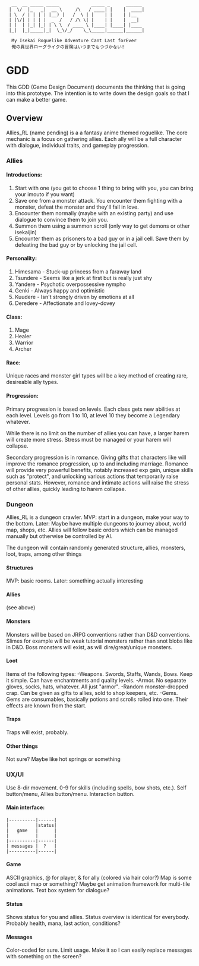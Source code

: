```

  __  __ _____ _____            _____ _      ______
 |  \/  |_   _|  __ \     /\   / ____| |    |  ____|
 | \  / | | | | |__) |   /  \ | |    | |    | |__   
 | |\/| | | | |  _  /   / /\ \| |    | |    |  __|  
 | |  | |_| |_| | \ \  / ____ \ |____| |____| |____
 |_|  |_|_____|_|  \_\/_/    \_\_____|______|______|

  My Isekai Roguelike Adventure Cant Last forEver
  俺の異世界ローグライクの冒険はいつまでもつづかない!                                                 

```


# GDD

This GDD (Game Design Document) documents the thinking that is going into this
prototype.  The intention is to write down the design goals so that I can make
a better game.

## Overview

Allies_RL (name pending) is a a fantasy anime themed roguelike.  The core
mechanic is a focus on gathering allies.  Each ally will be a full character
with dialogue, individual traits, and gameplay progression.

### Allies

#### Introductions:

1) Start with one (you get to choose 1 thing to bring with you, you can bring
   your imouto if you want)
2) Save one from a monster attack.  You encounter them fighting with a monster,
   defeat the monster and they'll fall in love.
3) Encounter them normally (maybe with an existing party) and use dialogue to
   convince them to join you.
4) Summon them using a summon scroll (only way to get demons or other isekaijin)
5) Encounter them as prisoners to a bad guy or in a jail cell.  Save them by
   defeating the bad guy or by unlocking the jail cell.

#### Personality:

1) Himesama - Stuck-up princess from a faraway land
2) Tsundere - Seems like a jerk at first but is really just shy
3) Yandere - Psychotic overpossessive nympho
4) Genki - Always happy and optimistic
5) Kuudere - Isn't strongly driven by emotions at all
6) Deredere - Affectionate and lovey-dovey

#### Class:

1) Mage
2) Healer
3) Warrior
4) Archer

#### Race:

Unique races and monster girl types will be a key method of creating rare,
desireable ally types.  

#### Progression:

Primary progression is based on levels.  Each class gets new abilities at each
level.  Levels go from 1 to 10, at level 10 they become a Legendary whatever.

While there is no limit on the number of allies you can have, a larger harem
will create more stress.  Stress must be managed or your harem will collapse.

Secondary progression is in romance.  Giving gifts that characters like will
improve the romance progression, up to and including marriage.  Romance will
provide very powerful benefits, notably increased exp gain, unique skills such
as "protect", and unlocking various actions that temporarily raise personal
stats.  However, romance and intimate actions will raise the stress of other
allies, quickly leading to harem collapse.

### Dungeon

Allies_RL is a dungeon crawler.  MVP:  start in a dungeon, make your way to the
bottom.  Later:  Maybe have multiple dungeons to journey about, world map,
shops, etc.  Allies will follow basic orders which can be managed manually but
otherwise be controlled by AI.

The dungeon will contain randomly generated structure, allies, monsters, loot,
traps, among other things

#### Structures

MVP: basic rooms.
Later:  something actually interesting

#### Allies

(see above)

#### Monsters

Monsters will be based on JRPG conventions rather than D&D conventions.  Slimes
for example will be weak tutorial monsters rather than snot blobs like in D&D.
Boss monsters will exist, as will dire/great/unique monsters.  

#### Loot

Items of the following types:
  -Weapons.  Swords, Staffs, Wands, Bows.  Keep it simple.  Can have
    enchantments and quality levels.
  -Armor.  No separate gloves, socks, hats, whatever.  All just "armor".
  -Random monster-dropped crap.  Can be given as gifts to allies, sold to shop
    keepers, etc.
  -Gems.  Gems are consumables, basically potions and scrolls rolled into one.
    Their effects are known from the start.

#### Traps

Traps will exist, probably.

#### Other things

Not sure?  Maybe like hot springs or something

### UX/UI

Use 8-dir movement.  0-9 for skills (including spells, bow shots, etc.).
Self button/menu, Allies button/menu.  Interaction button.

#### Main interface:

    |----------|------|
    |          |status|
    |   game   |      |
    |          |      |
    |----------|------|
    | messages |  ?   |
    |----------|------|

#### Game

ASCII graphics, @ for player, & for ally (colored via hair color?)
Map is some cool ascii map or something?  Maybe get animation framework for
multi-tile animations.  Text box system for dialogue?

#### Status

Shows status for you and allies.  Status overview is identical for everybody.
Probably health, mana, last action, conditions?

#### Messages

Color-coded for sure.  Limit usage.  Make it so I can easily replace messages
with something on the screen?
